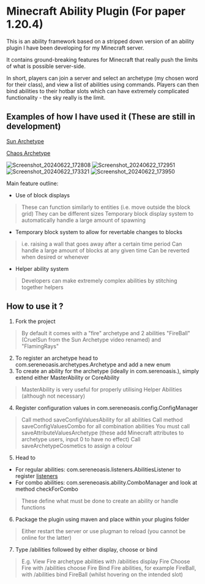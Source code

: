 # Minecraft Ability Plugin (For paper 1.20.4)
This is an ability framework based on a stripped down version of an ability plugin I have been developing for my Minecraft server.

It contains ground-breaking features for Minecraft that really push the limits of what is possible server-side.

In short, players can join a server and select an archetype (my chosen word for their class), and view a list of abilities using commands.
Players can then bind abilities to their hotbar slots which can have extremely complicated functionality - the sky really is the limit.

## Examples of how I have used it (These are still in development)
[Sun Archetype](https://www.youtube.com/watch?v=aD2KAmf4mvc)

[Chaos Archetype](https://www.youtube.com/watch?v=9eR5o-34O9U)

![Screenshot_20240622_172808](https://github.com/Sujan-Naik/MinecraftAbilities/assets/125016948/6283c4cb-c396-42f5-8631-4feb66ace923)
![Screenshot_20240622_172951](https://github.com/Sujan-Naik/MinecraftAbilities/assets/125016948/2db0e521-8f2b-448b-a060-1b5d0b52feb9)
![Screenshot_20240622_173321](https://github.com/Sujan-Naik/MinecraftAbilities/assets/125016948/1d291cf1-457d-45e4-9033-fdd7ff27447b)
![Screenshot_20240622_173950](https://github.com/Sujan-Naik/MinecraftAbilities/assets/125016948/1423c599-c1d2-4f96-8c62-6923bb2fefbe)


Main feature outline:
- Use of block displays
> These can function similarly to entities (i.e. move outside the block grid)
> They can be different sizes
> Temporary block display system to automatically handle a large amount of spawning
- Temporary block system to allow for revertable changes to blocks
> i.e. raising a wall that goes away after a certain time period
> Can handle a large amount of blocks at any given time
> Can be reverted when desired or whenever
- Helper ability system
> Developers can make extremely complex abilities by stitching together helpers

## How to use it ? 
1) Fork the project
> By default it comes with a "fire" archetype and 2 abilities "FireBall" (CruelSun from the Sun Archetype video renamed) and "FlamingRays"
2) To register an archetype head to com.sereneoasis.archetypes.Archetype and add a new enum
3) To create an ability for the archetype (ideally in com.serenoasis.<archetype folder>), simply extend either MasterAbility or CoreAbility
> MasterAbility is very useful for properly utilising Helper Abilities (although not necessary)
4) Register configuration values in com.sereneoasis.config.ConfigManager 
> Call method saveConfigValuesAbility for all abilities
> Call method saveConfigValuesCombo for all combination abilities
> You must call saveAttributeValuesArchetype (these add Minecraft attributes to archetype users, input 0 to have no effect)
> Call saveArchetypeCosmetics to assign a colour
5) Head to 
- For regular abilities: com.sereneoasis.listeners.AbilitiesListener to register [listeners](https://www.spigotmc.org/wiki/using-the-event-api/)
- For combo abilities: com.sereneoasis.ability.ComboManager and look at method checkForCombo 
> These define what must be done to create an ability or handle functions
6) Package the plugin using maven and place within your plugins folder
> Either restart the server or use plugman to reload (you cannot be online for the latter)
7) Type /abilities followed by either display, choose or bind
> E.g. View Fire archetype abilities with /abilities display Fire
> Choose Fire with /abilities choose Fire
> Bind Fire abilities, for example FireBall, with /abilities bind FireBall (whilst hovering on the intended slot)






